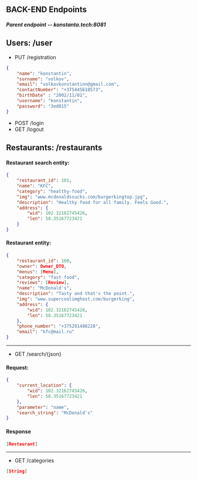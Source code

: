 ## BACK-END Endpoints
##### Parent endpoint -- konstanta.tech:8081
## Users: /user
- PUT /registration
```json
{
	"name": "konstantin",
	"surname": "volkov",
	"email": "volkovkonstantinn@gmail.com",
	"contactNumber": "+375445618573",
	"birthDate" : "2002/11/01",
	"username": "konstantin",
	"password": "3ed815"
}
```
- POST /login
- GET /logout
## Restaurants: /restaurants
#### Restaurant search entity:
```json
{
	"restaurant_id": 101,
	"name": "KFC",
	"category": "healthy-food",
	"img": "www.mcdonaldssucks.com/burgerkingtop.jpg",
	"description": "Healthy food for all family. Feels Good.",
	"address": {
		"wid": 102.32162745426,
		"len": 58.35167723421
	}
}
```
#### Restaurant entity:
```json
{
	"restaurant_id": 100,
	"owner": Owner_DTO,
	"menus": [Menu],
	"category": "fast-food",
	"reviews": [Review],
	"name": "McDonald's",
	"description": "Tasty and that's the point.",
	"img": "www.supercoolimghost.com/burgerking",
	"address": {
		"wid": 102.32162745426,
		"len": 58.35167723421
	},
	"phone_number": "+375291488228",
	"email": "kfc@mail.ru"
}
```
----
- GET /search/{json}
#### Request:
```json
{
	"current_location": {
		"wid": 102.32162745426,
		"len": 58.35167723421
	},
	"parameter": "name",
	"search_string": "McDonald's"
}
```
#### Response
```json
[Restaurant]
```
---
- GET /categories
```JSON
[String]
```
